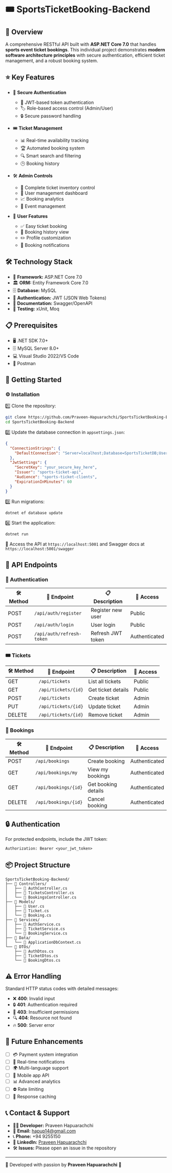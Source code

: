 # 🎟️ SportsTicketBooking-Backend

## 📌 Overview
A comprehensive RESTful API built with **ASP.NET Core 7.0** that handles **sports event ticket bookings**. This individual project demonstrates **modern software architecture principles** with secure authentication, efficient ticket management, and a robust booking system.

## ⭐ Key Features
- 🔐 **Secure Authentication**
  - 🔑 JWT-based token authentication
  - 🏷️ Role-based access control (Admin/User)
  - 🔒 Secure password handling

- 🎟️ **Ticket Management**
  - 📊 Real-time availability tracking
  - 🏆 Automated booking system
  - 🔍 Smart search and filtering
  - 🕒 Booking history

- 🛠️ **Admin Controls**
  - 📌 Complete ticket inventory control
  - 👥 User management dashboard
  - 📈 Booking analytics
  - 🎫 Event management

- 👤 **User Features**
  - ✅ Easy ticket booking
  - 📜 Booking history view
  - ✏️ Profile customization
  - 🔔 Booking notifications

## 🛠️ Technology Stack
- 🚀 **Framework:** ASP.NET Core 7.0
- 🏛️ **ORM:** Entity Framework Core 7.0
- 🗄️ **Database:** MySQL
- 🔑 **Authentication:** JWT (JSON Web Tokens)
- 📜 **Documentation:** Swagger/OpenAPI
- 🧪 **Testing:** xUnit, Moq

## 📋 Prerequisites
- 🖥️ .NET SDK 7.0+
- 🗄️ MySQL Server 8.0+
- 💻 Visual Studio 2022/VS Code
- 🔬 Postman

## 🚀 Getting Started

### ⚙️ Installation

1️⃣ Clone the repository:
```bash
git clone https://github.com/Praveen-Hapuarachchi/SportsTicketBooking-Backend.git
cd SportsTicketBooking-Backend
```

2️⃣ Update the database connection in `appsettings.json`:
```json
{
  "ConnectionStrings": {
    "DefaultConnection": "Server=localhost;Database=SportsTicketDB;User=root;Password=your_password;"
  },
  "JwtSettings": {
    "SecretKey": "your_secure_key_here",
    "Issuer": "sports-ticket-api",
    "Audience": "sports-ticket-clients",
    "ExpirationInMinutes": 60
  }
}
```

3️⃣ Run migrations:
```bash
dotnet ef database update
```

4️⃣ Start the application:
```bash
dotnet run
```

🎯 Access the API at `https://localhost:5001` and Swagger docs at `https://localhost:5001/swagger`

## 📌 API Endpoints

### 🔐 Authentication
| 🛠️ Method | 🔗 Endpoint | 📋 Description | 🔑 Access |
|--------|----------|-------------|---------|
| POST | `/api/auth/register` | Register new user | Public |
| POST | `/api/auth/login` | User login | Public |
| POST | `/api/auth/refresh-token` | Refresh JWT token | Authenticated |

### 🎟️ Tickets
| 🛠️ Method | 🔗 Endpoint | 📋 Description | 🔑 Access |
|--------|----------|-------------|---------|
| GET | `/api/tickets` | List all tickets | Public |
| GET | `/api/tickets/{id}` | Get ticket details | Public |
| POST | `/api/tickets` | Create ticket | Admin |
| PUT | `/api/tickets/{id}` | Update ticket | Admin |
| DELETE | `/api/tickets/{id}` | Remove ticket | Admin |

### 📆 Bookings
| 🛠️ Method | 🔗 Endpoint | 📋 Description | 🔑 Access |
|--------|----------|-------------|---------|
| POST | `/api/bookings` | Create booking | Authenticated |
| GET | `/api/bookings/my` | View my bookings | Authenticated |
| GET | `/api/bookings/{id}` | Get booking details | Authenticated |
| DELETE | `/api/bookings/{id}` | Cancel booking | Authenticated |

## 🔒 Authentication
For protected endpoints, include the JWT token:
```
Authorization: Bearer <your_jwt_token>
```

## 📦 Project Structure
```
SportsTicketBooking-Backend/
├── 📂 Controllers/
│   ├── 📜 AuthController.cs
│   ├── 📜 TicketsController.cs
│   └── 📜 BookingsController.cs
├── 📂 Models/
│   ├── 📜 User.cs
│   ├── 📜 Ticket.cs
│   └── 📜 Booking.cs
├── 📂 Services/
│   ├── 📜 AuthService.cs
│   ├── 📜 TicketService.cs
│   └── 📜 BookingService.cs
├── 📂 Data/
│   └── 📜 ApplicationDbContext.cs
└── 📂 DTOs/
    ├── 📜 AuthDtos.cs
    ├── 📜 TicketDtos.cs
    └── 📜 BookingDtos.cs
```

## ⚠️ Error Handling
Standard HTTP status codes with detailed messages:
- ❌ **400**: Invalid input
- 🔒 **401**: Authentication required
- 🚫 **403**: Insufficient permissions
- 🔍 **404**: Resource not found
- 🔥 **500**: Server error

## 🔮 Future Enhancements
- [ ] 💳 Payment system integration
- [ ] 📲 Real-time notifications
- [ ] 🌍 Multi-language support
- [ ] 📱 Mobile app API
- [ ] 📊 Advanced analytics
- [ ] ⛔ Rate limiting
- [ ] 🚀 Response caching

## 📞 Contact & Support

- 👨‍💻 **Developer:** Praveen Hapuarachchi
- 📧 **Email:** hapup14@gmail.com
- 📞 **Phone:** +94 9255150
- 🔗 **LinkedIn:** [Praveen Hapuarachchi](https://www.linkedin.com/in/praveen-hapuarachchi)
- 🛠️ **Issues:** Please open an issue in the repository

---
💙 Developed with passion by **Praveen Hapuarachchi** 🚀

